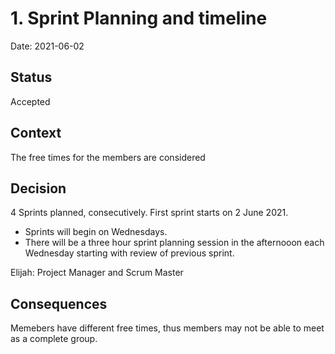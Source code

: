 # 1. Sprint Planning and timeline

Date: 2021-06-02

## Status

Accepted 

## Context

The free times for the members are considered


## Decision

4 Sprints planned, consecutively. First sprint starts on 2 June 2021.

* Sprints will begin on Wednesdays.
* There will be a three hour sprint planning session in the afternooon each Wednesday starting with review of previous sprint.

Elijah: Project Manager and Scrum Master


## Consequences

Memebers have different free times, thus members may not be able to meet as a complete group.